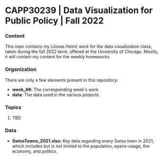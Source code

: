 # CAPP30239 | Data Visualization for Public Policy | Fall 2022

### Content

This repo contains my (Jonas Heim) work for the data visualization class, taken during the fall 2022 term, offered at the University of Chicago. Mostly, it will contain my content for the weekly homeworks.

### Organization
There are only a few elements present in this repository:
- **week_##:** The corresponding week's work
- **data:** The data used in the various projects

### Topics
1. TBD

### Data
- **SwissTowns_2021.xlsx:** Key data regarding every Swiss town in 2021, which includes but is not limited to the population, space-usage, the economy, and politics. 
